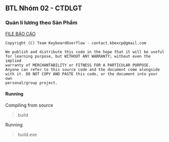 ## BTL Nhóm 02 - CTDLGT
### Quản lí lương theo Sản Phẩm

[FILE BÁO CÁO](B%C3%81O%20C%C3%81O.docx)

```
Copyright (C) Team KeyboardOverflow - contact.kbexcp@gmail.com

We publish and distribute this code in the hope that it will be useful
for learning purpose, but WITHOUT ANY WARRANTY; without even the implied
warranty of MERCHANTABILITY or FITNESS FOR A PARTICULAR PURPOSE.
Anyone can refer to this source code and the document come alongside
with it. DO NOT COPY AND PASTE this code, or the document into your own
personal/group project.
```

#### Running

Compiling from source

> build

Running

> build.exe